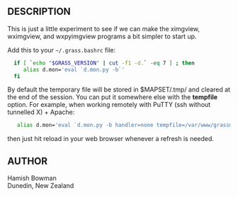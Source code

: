 ## DESCRIPTION

This is just a little experiment to see if we can make the ximgview,
wximgview, and wxpyimgview programs a bit simpler to start up.

Add this to your `~/.grass.bashrc` file:

```sh
  if [ `echo "$GRASS_VERSION" | cut -f1 -d.` -eq 7 ] ; then
     alias d.mon='eval `d.mon.py -b`'
  fi
```

By default the temporary file will be stored in $MAPSET/.tmp/ and
cleared at the end of the session. You can put it somewhere else with
the **tempfile** option. For example, when working remotely with PuTTY
(ssh without tunnelled X) + Apache:

```sh
   alias d.mon='eval `d.mon.py -b handler=none tempfile=/var/www/grassmap.png`'
```

then just hit reload in your web browser whenever a refresh is needed.

## AUTHOR

Hamish Bowman  
Dunedin, New Zealand
